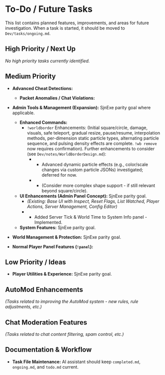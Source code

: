 # To-Do / Future Tasks

This list contains planned features, improvements, and areas for future investigation. When a task is started, it should be moved to `Dev/tasks/ongoing.md`.

## High Priority / Next Up
*No high priority tasks currently identified.*

## Medium Priority

*   **Advanced Cheat Detections:**
    *   **Packet Anomalies / Chat Violations:**

*   **Admin Tools & Management (Expansion):** SjnExe parity goal where applicable.
    *   **Enhanced Commands:**
        *   `!worldborder` Enhancements: (Initial square/circle, damage, visuals, safe teleport, gradual resize, pause/resume, interpolation methods, per-dimension static particle types, alternating particle sequence, and pulsing density effects are complete. `!wb remove` now requires confirmation). Further enhancements to consider (see `Dev/notes/WorldBorderDesign.md`):
            *   - Advanced dynamic particle effects (e.g., color/scale changes via custom particle JSONs) investigated; deferred for now.
            *   - (Consider more complex shape support - if still relevant beyond square/circle).
    *   **UI Enhancements (Admin Panel Concept):** SjnExe parity goal.
        *   *(Existing: Base UI with Inspect, Reset Flags, List Watched, Player Actions, Server Management, Config Editor)*
        *   - Added Server Tick & World Time to System Info panel - Implemented.
    *   **System Features:** SjnExe parity goal.

*   **World Management & Protection:** SjnExe parity goal.

*   **Normal Player Panel Features (`!panel`):**

## Low Priority / Ideas

*   **Player Utilities & Experience:** SjnExe parity goal.

## AutoMod Enhancements
*(Tasks related to improving the AutoMod system - new rules, rule adjustments, etc.)*

## Chat Moderation Features
*(Tasks related to chat content filtering, spam control, etc.)*

## Documentation & Workflow
*   **Task File Maintenance:** AI assistant should keep `completed.md`, `ongoing.md`, and `todo.md` current.
